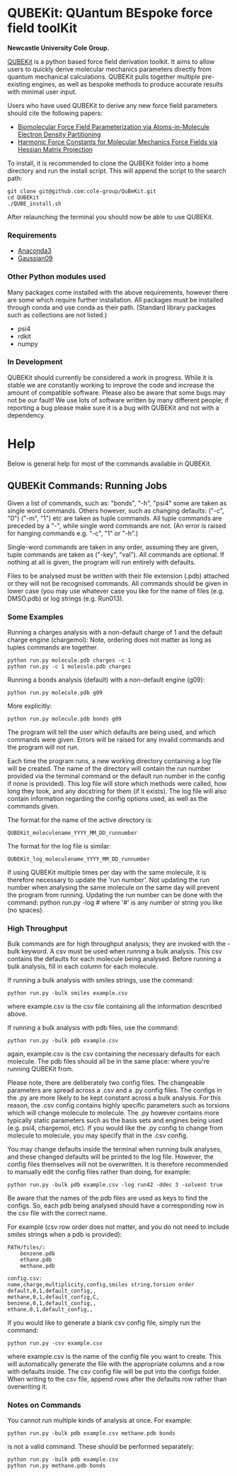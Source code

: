 # QUBEKit: QUantum BEspoke force field toolKit

**Newcastle University Cole Group.**


[QUBEKit](https://blogs.ncl.ac.uk/danielcole/qube-force-field/) is a python based force field derivation toolkit. It aims to allow users to quickly derive molecular mechanics parameters directly from quantum mechanical calculations. QUBEKit pulls together multiple pre-existing engines, as well as bespoke methods to produce accurate results with minimal user input.

Users who have used QUBEKit to derive any new force field parameters should cite the following papers:
* [Biomolecular Force Field Parameterization via Atoms-in-Molecule Electron Density Partitioning](https://pubs.acs.org/doi/abs/10.1021/acs.jctc.6b00027)
* [Harmonic Force Constants for Molecular Mechanics Force Fields via Hessian Matrix Projection](https://pubs.acs.org/doi/10.1021/acs.jctc.7b00785)

To install, it is recommended to clone the QUBEKit folder into a home directory and run the install script. This will append the script to the search path:

    git clone git@github.com:cole-group/QuBeKit.git
    cd QUBEKit
    ./QUBE_install.sh
    
After relaunching the terminal you should now be able to use QUBEKit.

### Requirements

* [Anaconda3](https://www.anaconda.com/download/)
* [Gaussian09](http://gaussian.com/)

### Other Python modules used

Many packages come installed with the above requirements, however there are some which require further installation. All packages must be installed through conda and use conda as their path.
(Standard library packages such as collections are not listed.)

* psi4
* rdkit
* numpy

### In Development

QUBEKit should currently be considered a work in progress.
While it is stable we are constantly working to improve the code and increase the amount of compatible software. 
Please also be aware that some bugs may not be our fault!
We use lots of software written by many different people;
if reporting a bug please make sure it is a bug with QUBEKit and not with a dependency.   

# Help

Below is general help for most of the commands available in QUBEKit. 

## QUBEKit Commands: Running Jobs

Given a list of commands, such as: "bonds", "-h", "psi4" some are taken as single word commands.
Others however, such as changing defaults: ("-c", "0") ("-m", "1") etc are taken as tuple commands.
All tuple commands are preceded by a "-", while single word commands are not.
(An error is raised for hanging commands e.g. "-c", "1" or "-h".)

Single-word commands are taken in any order, assuming they are given, tuple commands are taken as ("-key", "val").
All commands are optional. If nothing at all is given, the program will run entirely with defaults.

Files to be analysed must be written with their file extension (.pdb) attached or they will not be recognised commands.
All commands should be given in lower case
(you may use whatever case you like for the name of files (e.g. DMSO.pdb) or log strings (e.g. Run013).

### Some Examples

Running a charges analysis with a non-default charge of 1 and the default charge engine (chargemol):
Note, ordering does not matter as long as tuples commands are together.
    
    python run.py molecule.pdb charges -c 1
    python run.py -c 1 molecule.pdb charges

Running a bonds analysis (default) with a non-default engine (g09):

    python run.py molecule.pdb g09

More explicitly:
    
    python run.py molecule.pdb bonds g09

The program will tell the user which defaults are being used, and which commands were given.
Errors will be raised for any invalid commands and the program will not run.

Each time the program runs, a new working directory containing a log file will be created.
The name of the directory will contain the run number provided via the terminal command or the default run number in the config if none is provided).
This log file will store which methods were called, how long they took, and any docstring for them (if it exists).
The log file will also contain information regarding the config options used, as well as the commands given.

The format for the name of the active directory is:

    QUBEKit_moleculename_YYYY_MM_DD_runnumber
    
The format for the log file is similar:

    QUBEKit_log_moleculename_YYYY_MM_DD_runnumber

If using QUBEKit multiple times per day with the same molecule, it is therefore necessary to update the 'run number'.
Not updating the run number when analysing the same molecule on the same day will prevent the program from running.
Updating the run number can be done with the command:
python run.py -log #
where '#' is any number or string you like (no spaces).

### High Throughput

Bulk commands are for high throughput analysis; they are invoked with the -bulk keyword.
A csv must be used when running a bulk analysis. This csv contains the defaults for each molecule being analysed.
Before running a bulk analysis, fill in each column for each molecule.

If running a bulk analysis with smiles strings, use the command:

    python run.py -bulk smiles example.csv
    
where example.csv is the csv file containing all the information described above.

If running a bulk analysis with pdb files, use the command:

    python run.py -bulk pdb example.csv

again, example.csv is the csv containing the necessary defaults for each molecule.
The pdb files should all be in the same place: where you're running QUBEKit from.

Please note, there are deliberately two config files.
The changeable parameters are spread across a .csv and a .py config files.
The configs in the .py are more likely to be kept constant across a bulk analysis.
For this reason, the .csv config contains highly specific parameters such as torsions which will change molecule to molecule.
The .py however contains more typically static parameters such as the basis sets and engines being used (e.g. psi4, chargemol, etc).
If you would like the .py config to change from molecule to molecule, you may specify that in the .csv config.

You may change defaults inside the terminal when running bulk analyses, and these changed defaults will be printed to the log file.
However, the config files themselves will not be overwritten.
It is therefore recommended to manually edit the config files rather than doing, for example:

    python run.py -bulk pdb example.csv -log run42 -ddec 3 -solvent true
    
Be aware that the names of the pdb files are used as keys to find the configs.
So, each pdb being analysed should have a corresponding row in the csv file with the correct name.

For example (csv row order does not matter, and you do not need to include smiles strings when a pdb is provided):

    PATH/files/:
        benzene.pdb
        ethane.pdb
        methane.pdb

    config.csv:
    name,charge,multiplicity,config,smiles string,torsion order
    default,0,1,default_config,,
    methane,0,1,default_config,C,
    benzene,0,1,default_config,,
    ethane,0,1,default_config,,

If you would like to generate a blank csv config file, simply run the command:

    python run.py -csv example.csv
    
where example.csv is the name of the config file you want to create.
This will automatically generate the file with the appropriate columns and a row with defaults inside.
The csv config file will be put into the configs folder.
When writing to the csv file, append rows after the defaults row rather than overwriting it.

### Notes on Commands

You cannot run multiple kinds of analysis at once. For example:

    python run.py -bulk pdb example.csv methane.pdb bonds
    
is not a valid command. These should be performed separately:

    python run.py -bulk pdb example.csv
    python run.py methane.pdb bonds